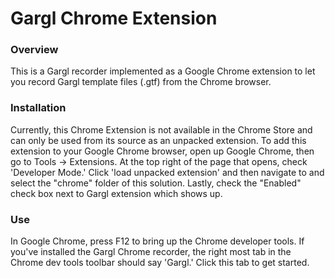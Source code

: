 # Gargl Chrome Extension

### Overview

This is a Gargl recorder implemented as a Google Chrome extension to let you record Gargl template files (.gtf) from the Chrome browser.

### Installation

Currently, this Chrome Extension is not available in the Chrome Store and can only be used from its source as an unpacked extension. To add this extension to your Google Chrome browser, open up Google Chrome, then go to Tools -> Extensions. At the top right of the page that opens, check 'Developer Mode.' Click 'load unpacked extension' and then navigate to and select the "chrome" folder of this solution. Lastly, check the "Enabled" check box next to Gargl extension which shows up.

### Use

In Google Chrome, press F12 to bring up the Chrome developer tools. If you've installed the Gargl Chrome recorder, the right most tab in the Chrome dev tools toolbar should say 'Gargl.' Click this tab to get started.